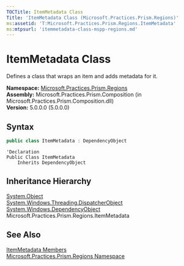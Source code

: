 ```yaml
---
TOCTitle: ItemMetadata Class
Title: 'ItemMetadata Class (Microsoft.Practices.Prism.Regions)'
ms:assetid: 'T:Microsoft.Practices.Prism.Regions.ItemMetadata'
ms:mtpsurl: 'itemmetadata-class-mspp-regions.md'
---
```


# ItemMetadata Class

Defines a class that wraps an item and adds metadata for it.

**Namespace:** [Microsoft.Practices.Prism.Regions](/patterns-practices/reference/mspp-regions-namespace)  
**Assembly:** Microsoft.Practices.Prism.Composition (in Microsoft.Practices.Prism.Composition.dll)  
**Version:** 5.0.0.0 (5.0.0.0)

## Syntax
```C#
public class ItemMetadata : DependencyObject
```

```VB
'Declaration
Public Class ItemMetadata
	Inherits DependencyObject
```

## Inheritance Hierarchy

[System.Object](http://msdn.microsoft.com/en-us/library/e5kfa45b)  
  [System.Windows.Threading.DispatcherObject](http://msdn.microsoft.com/en-us/library/ms615925)  
    [System.Windows.DependencyObject](http://msdn.microsoft.com/en-us/library/ms589309)  
      Microsoft.Practices.Prism.Regions.ItemMetadata

## See Also

[ItemMetadata Members](/patterns-practices/reference/itemmetadata-members-mspp-regions)  
[Microsoft.Practices.Prism.Regions Namespace](/patterns-practices/reference/mspp-regions-namespace)  